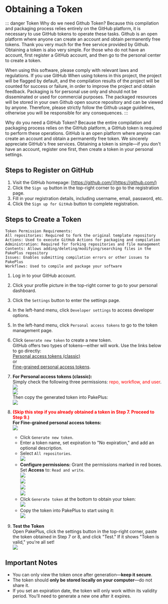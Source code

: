 # Obtaining a Token

::: danger Token
Why do we need Github Token? Because this compilation and packaging process relies entirely on the GitHub platform, it is necessary to use GitHub tokens to operate these tasks. Github is an open platform where anyone can create an account and obtain permanently free tokens. Thank you very much for the free service provided by Github. Obtaining a token is also very simple. For those who do not have an account, first register a GitHub account, and then go to the personal center to create a token.

When using this software, please comply with relevant laws and regulations. If you use GitHub
When using tokens in this project, the project will be flagged by default, and the compilation results of the project will be counted for success or failure, in order to improve the project and obtain feedback. Packaging is for personal use only and should not be disseminated or used for commercial purposes. The packaged resources will be stored in your own Github open source repository and can be viewed by anyone. Therefore, please strictly follow the Github usage guidelines, otherwise you will be responsible for any consequences.
:::

Why do you need a GitHub Token? Because the entire compilation and packaging process relies on the GitHub platform, a GitHub token is required to perform these operations. GitHub is an open platform where anyone can create an account and obtain a permanently free token. We sincerely appreciate GitHub's free services. Obtaining a token is simple—if you don't have an account, register one first, then create a token in your personal settings.

## Steps to Register on GitHub

1. Visit the GitHub homepage: [https://github.com/](https://github.com/)
2. Click the `Sign up` button in the top-right corner to go to the registration page.
3. Fill in your registration details, including username, email, password, etc.
4. Click the `Sign up for GitHub` button to complete registration.

## Steps to Create a Token

```
Token Permission Requirements:
All repositories: Required to fork the original template repository
Actions: Used to execute GitHub Actions for packaging and compilation
Administration: Required for forking repositories and file management
Contents: Allows adding/deleting/modifying/searching files in the PakePlus repository
Issues: Enables submitting compilation errors or other issues to PakePlus
Workflows: Used to compile and package your software
```

1. Log in to your GitHub account.
2. Click your profile picture in the top-right corner to go to your personal dashboard.
3. Click the `Settings` button to enter the settings page.
4. In the left-hand menu, click `Developer settings` to access developer options.
5. In the left-hand menu, click `Personal access tokens` to go to the token management page.
6. Click `Generate new token` to create a new token.  
   GitHub offers two types of tokens—either will work. Use the links below to go directly:  
   [Personal access tokens (classic)](https://github.com/settings/tokens)  
   or  
   [Fine-grained personal access tokens](https://github.com/settings/personal-access-tokens).

7. **For Personal access tokens (classic):**  
   Simply check the following three permissions: <font color="red">repo, workflow, and user</font>.  
   ![](../static/imgs/token11.png)  
   ![](../static/imgs/token12.webp)  
   Then copy the generated token into PakePlus:  
   ![](../static/imgs/token12.png)

8. **<font color="red">(Skip this step if you already obtained a token in Step 7. Proceed to Step 9.)</font>**  
   **For Fine-grained personal access tokens:**  
   ![](../static/imgs/token1.png)

    - Click `Generate new token`.
    - Enter a token name, set expiration to "No expiration," and add an optional description.
    - Select `All repositories`.  
      ![](../static/imgs/token2.png)
    - **Configure permissions:** Grant the permissions marked in red boxes. Set **Access** to: `Read and write`.  
      ![](../static/imgs/token3.png)  
      ![](../static/imgs/token4.png)  
      ![](../static/imgs/token5.png)  
      ![](../static/imgs/token7.png)
    - Click `Generate token` at the bottom to obtain your token:  
      ![](../static/imgs/token8.png)
    - Copy the token into PakePlus to start using it:  
      ![](../static/imgs/token9.png)

9. **Test the Token**  
   Open PakePlus, click the settings button in the top-right corner, paste the token obtained in Step 7 or 8, and click "Test." If it shows "Token is valid," you're all set!  
   ![](../static/imgs/token13.png)

## Important Notes

-   You can only view the token once after generation—**keep it secure**.
-   The token should **only be stored locally on your computer**—do not share it.
-   If you set an expiration date, the token will only work within its validity period. You’ll need to generate a new one after it expires.
